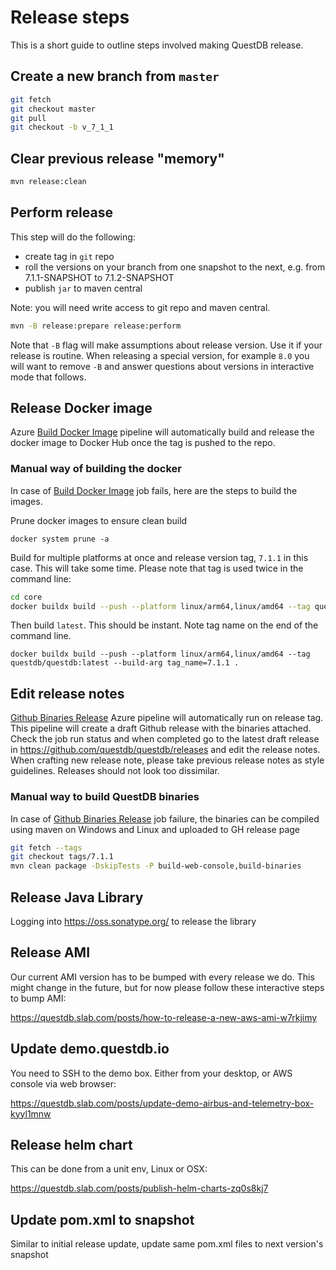 # Release steps

This is a short guide to outline steps involved making QuestDB release.

## Create a new branch from `master`

```bash
git fetch
git checkout master
git pull
git checkout -b v_7_1_1
```

## Clear previous release "memory"

```bash
mvn release:clean
```

## Perform release

This step will do the following:
- create tag in `git` repo
- roll the versions on your branch from one snapshot to the next, e.g. from 7.1.1-SNAPSHOT to 7.1.2-SNAPSHOT
- publish `jar` to maven central

Note: you will need write access to git repo and maven central.

```bash
mvn -B release:prepare release:perform
```

Note that `-B` flag will make assumptions about release version. Use it if your release is routine. When releasing
a special version, for example `8.0` you will want to remove `-B` and answer questions about versions in interactive
mode that follows.

## Release Docker image

Azure [Build Docker Image](https://dev.azure.com/questdb/questdb/_build?definitionId=22) pipeline will automatically
build and release the docker image to Docker Hub once the tag is pushed to the repo.

### Manual way of building the docker

In case of [Build Docker Image](https://dev.azure.com/questdb/questdb/_build?definitionId=22) job fails, here are the
steps to build the images.

Prune docker images to ensure clean build

```
docker system prune -a
```

Build for multiple platforms at once and release version tag, `7.1.1` in this
case. This will take some time. Please note that tag is used twice in the command line:

```bash
cd core
docker buildx build --push --platform linux/arm64,linux/amd64 --tag questdb/questdb:7.1.1 --build-arg tag_name=7.1.1 .
```

Then build `latest`. This should be instant. Note tag name on the end of the command line.

```
docker buildx build --push --platform linux/arm64,linux/amd64 --tag questdb/questdb:latest --build-arg tag_name=7.1.1 .
```

## Edit release notes

[Github Binaries Release](https://dev.azure.com/questdb/questdb/_build?definitionId=33) Azure pipeline will
automatically run on release tag. This pipeline will create a draft Github release with the binaries attached.
Check the job run status and when completed go to the latest draft release
in https://github.com/questdb/questdb/releases
and edit the release notes. When crafting new release note, please take previous release notes as style
guidelines. Releases should not look too dissimilar.

### Manual way to build QuestDB binaries

In case of [Github Binaries Release](https://dev.azure.com/questdb/questdb/_build?definitionId=33) job failure, the
binaries can be compiled using maven on Windows and Linux
and uploaded to GH release page

```bash
git fetch --tags
git checkout tags/7.1.1
mvn clean package -DskipTests -P build-web-console,build-binaries
```

## Release Java Library

Logging into https://oss.sonatype.org/ to release the library

## Release AMI

Our current AMI version has to be bumped with every release we do. This might change in the future, but for now
please follow these interactive steps to bump AMI:

https://questdb.slab.com/posts/how-to-release-a-new-aws-ami-w7rkjimy

## Update demo.questdb.io

You need to SSH to the demo box. Either from your desktop, or AWS console via web browser:

https://questdb.slab.com/posts/update-demo-airbus-and-telemetry-box-kyyl1mnw

## Release helm chart

This can be done from a unit env, Linux or OSX:

https://questdb.slab.com/posts/publish-helm-charts-zq0s8kj7

## Update pom.xml to snapshot

Similar to initial release update, update same pom.xml files to next version's
snapshot
